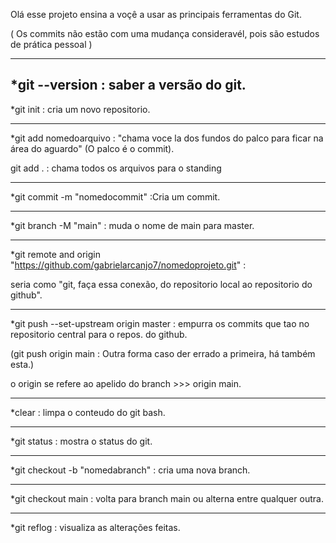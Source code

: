 Olá esse projeto ensina a voçê a usar as principais ferramentas do Git.

( Os commits não estão com uma mudança consideravél, pois são estudos de prática pessoal )
____________________________________________


*git --version : saber a versão do git.
------------------------------------------
*git init : cria um novo repositorio.
______________________________________
*git add nomedoarquivo : "chama voce la dos fundos do palco para ficar na área do aguardo" (O palco é o commit).

git add . : chama todos os arquivos para o standing
______________________________________
*git commit -m "nomedocommit" :Cria um commit.
_______________________________________
*git branch -M "main" : muda o nome de main para master.
_________________________________________
*git remote and origin "https://github.com/gabrielarcanjo7/nomedoprojeto.git" : 

seria como "git, faça essa conexão, do repositorio local ao repositorio do github".
________________________________________
*git push --set-upstream origin master : empurra os commits que tao no repositorio central para o repos. do github.

(git push origin main : Outra forma caso der errado a primeira, há também esta.)

o origin se refere ao apelido do branch >>> origin main.
_________________________________________
*clear : limpa o conteudo do git bash.
_______________________________________
*git status : mostra o status do git.
_______________________________________
*git checkout -b "nomedabranch" : cria uma nova branch.
_________________________________________
*git checkout main : volta para branch main ou alterna entre qualquer outra.
__________________________________________
*git reflog : visualiza as alterações feitas.